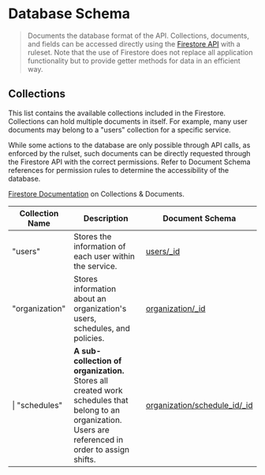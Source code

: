# Database Schema

> Documents the database format of the API. Collections, documents, and fields can be accessed directly using the [Firestore API](https://firebase.google.com/docs/firestore/) with a ruleset. Note that the use of Firestore does not replace all application functionality but to provide getter methods for data in an efficient way.

## Collections
This list contains the available collections included in the Firestore. Collections can hold multiple documents in itself. For example, many user documents may belong to a "users" collection for a specific service.

While some actions to the database are only possible through API calls, as enforced by the rulset, such documents can be directly requested through the Firestore API with the correct permissions. Refer to Document Schema references for permission rules to determine the accessibility of the database.

[Firestore Documentation](https://firebase.google.com/docs/firestore/data-model) on Collections & Documents.

|Collection Name |Description |Document Schema |
--- | --- | ---
|"users"|Stores the information of each user within the service.|[users/_id](/schema/doc/user)|
|"organization"|Stores information about an organization's users, schedules, and policies.|[organization/_id](/schema/doc/organization)|
|\| "schedules"|**A sub-collection of organization.** Stores all created work schedules that belong to an organization. Users are referenced in order to assign shifts.|[organization/schedule_id/_id](/schema/doc/schedule)|

